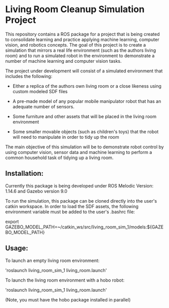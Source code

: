 # Living Room Cleanup Simulation Project 

 

This repository contains a ROS package for a project that is being created to consolidate learning and practice applying machine learning, computer vision, and robotics concepts. The goal of this project is to create a simulation that mirrors a real life environment (such as the authors living room) and to run a simulated robot in the environment to demonstrate a number of machine learning and computer vision tasks. 

The project under development will consist of a simulated environment that includes the following: 

* Either a replica of the authors own living room or a close likeness using custom modeled SDF files

* A pre-made model of any popular mobile manipulator robot that has an adequate number of sensors.  

* Some furniture and other assets that will be placed in the living room environment 

* Some smaller movable objects (such as children's toys) that the robot will need to manipulate in order to tidy up the room 

The main objective of this simulation will be to demonstrate robot control by using computer vision, sensor data and machine learning to perform a common household task of tidying up a living room.      
 

## Installation: 

 

Currently this package is being developed under ROS Melodic Version: 1.14.6 and Gazebo version 9.0 

 

To run the simulation, this package can be cloned directly into the user's catkin workspace. In order to load the SDF assets, the following environment variable must be added to the user's .bashrc file: 

 

export GAZEBO_MODEL_PATH=~/catkin_ws/src/living_room_sim_1/models:${GAZEBO_MODEL_PATH}  

 

## Usage: 

To launch an empty living room environment:

'roslaunch living_room_sim_1 living_room.launch'               

To launch the living room environment with a hobo robot:

'roslaunch living_room_sim_1 living_room.launch'

(Note, you must have the hobo package installed in parallel)